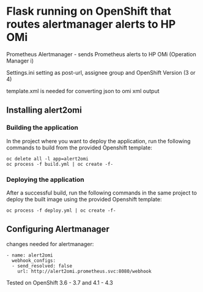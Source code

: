 # Flask running on OpenShift that routes alertmanager alerts to HP OMi
  
Prometheus Alertmanager - sends Prometheus alerts to HP OMi (Operation Manager i)  

Settings.ini setting as post-url, assignee group and OpenShift Version (3 or 4)

template.xml is needed for converting json to omi xml output

## Installing alert2omi

### Building the application
In the project where you want to deploy the application, run the following
commands to build from the provided Openshift template:
```
oc delete all -l app=alert2omi
oc process -f build.yml | oc create -f-
```

### Deploying the application
After a successful build, run the following commands in the same project to
deploy the built image using the provided Openshift template:
```
oc process -f deploy.yml | oc create -f-
```

## Configuring Alertmanager
changes needed for alertmanager:

```
- name: alert2omi
  webhook_configs:
  - send_resolved: false
    url: http://alert2omi.prometheus.svc:8080/webhook
```

Tested on OpenShift 3.6 - 3.7 and 4.1 - 4.3
